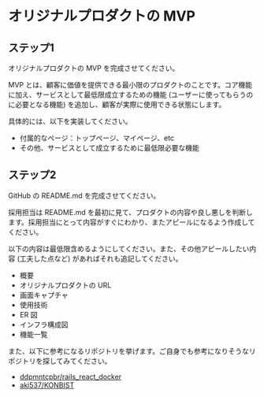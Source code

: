 # オリジナルプロダクトの MVP

## ステップ1

オリジナルプロダクトの MVP を完成させてください。

MVP とは、顧客に価値を提供できる最小限のプロダクトのことです。コア機能に加え、サービスとして最低限成立するための機能 (ユーザーに使ってもらうのに必要となる機能) を追加し、顧客が実際に使用できる状態にします。

具体的には、以下を実装してください。

- 付属的なページ：トップページ、マイページ、etc
- その他、サービスとして成立するために最低限必要な機能

## ステップ2

GitHub の README.md を完成させてください。

採用担当は README.md を最初に見て、プロダクトの内容や良し悪しを判断します。採用担当にとって内容がすぐにわかり、またアピールになるよう作成してください。

以下の内容は最低限含めるようにしてください。また、その他アピールしたい内容 (工夫した点など) があればそれも追記してください。

- 概要
- オリジナルプロダクトの URL
- 画面キャプチャ
- 使用技術
- ER 図
- インフラ構成図
- 機能一覧

また、以下に参考になるリポジトリを挙げます。ご自身でも参考になりそうなリポジトリを探してみてください。

- [ddpmntcpbr/rails_react_docker](https://github.com/ddpmntcpbr/rails_react_docker)
- [aki537/KONBIST](https://github.com/aki537/KONBIST)
